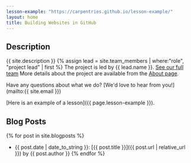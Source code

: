 ```yaml
---
lesson-example: "https://carpentries.github.io/lesson-example/"
layout: home
title: Building Websites in GitHub
---
```


## Description
{{ site.description }}
{% assign lead = site.team_members | where:"role", "project lead" | first %}
The project is led by {{ lead.name }}.
[See our full team](about#team)
More details about the project are available from the [About page](about).

Have any questions about what we do? [We'd love to hear from you!](mailto:{{ site.email }})

[Here is an example of a lesson]({{ page.lesson-example }}).

## Blog Posts

{% for post in site.blogposts %}
- {{ post.date | date_to_string }}: [{{ post.title }}]({{ post.url | relative_url }}) by {{ post.author }}
{% endfor %}

